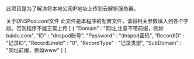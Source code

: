 此项目是为了解决将本地公网IP地址上传到云解析服务器。

关于DNSPod.conf文件
此文件是本程序的配置文件，请将相关参数填入到各个字段。否则程序不能正常上传
[
	{
		"Domain" : "网址,注意不带前缀，例如baidu.com",
		"ID" : "dnspod账号",
		"Password" : "dnspod密码",
		"RecordID" : "记录ID",
		"RecordLineId" : "0",
		"RecordType" : "记录类型",
		"SubDomain" : "网址前缀，例如www"
	}
]
